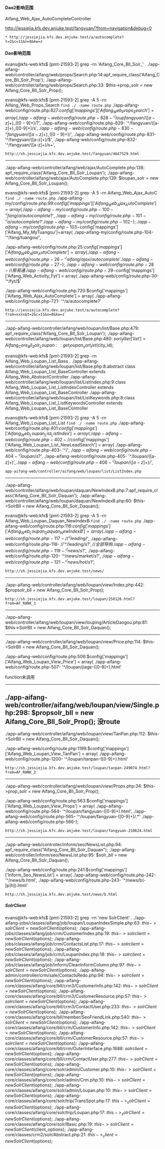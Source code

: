 



#### Dao2影响范围

Aifang_Web_Ajax_AutoCompleteController

http://jessiejia.kfs.dev.anjuke.test/fangyuan/?from=navigation&debug=0
    
    * http://jessiejia.kfs.dev.anjuke.test/a/autocomplete?t=2&c=11&n=8&kw=z



#### Dao影响范围

evans@kfs-web:kfs$ [pmt-21593-2] grep -rn 'Aifang_Core_Bll_Solr_'  .
./app-aifang-web/controller/aifang/web/props/Search.php:14:apf_require_class('Aifang_Core_Bll_Solr_Prop');
./app-aifang-web/controller/aifang/web/props/Search.php:33:        $this->prop_solr = new Aifang_Core_Bll_Solr_Prop();

evans@kfs-web:kfs$ [pmt-21593-2] grep -A 5 -rn Aifang_Web_Props_Search `find ./ -name route.php`
./app-aifang-web/config/route.php:827:$config['mappings']['Aifang_Web_Props_Search'] = array(
./app-aifang-web/config/route.php-828-    '^/loupfangyuan/([a-z]+)\_([0-9]+)/?$',
./app-aifang-web/config/route.php-829-    '^/fangyuan/([a-z]+)\_([0-9]+)/s$',
./app-aifang-web/config/route.php-830-    '^/fangyuan/([a-z]+)\_([0-9]+)/$',
./app-aifang-web/config/route.php-831-    '^/fangyuan/([a-z]+)/$',
./app-aifang-web/config/route.php-832-    '^/fangyuan/([a-z]+)/s+',

    http://sh.jessiejia.kfs.dev.anjuke.test/fangyuan/4647529.html

---

./app-aifang-web/controller/aifang/web/ajax/AutoComplete.php:138:            apf_require_class('Aifang_Core_Bll_Solr_Loupan');
./app-aifang-web/controller/aifang/web/ajax/AutoComplete.php:139:            $loupan_solr = new Aifang_Core_Bll_Solr_Loupan();

evans@kfs-web:kfs$ [pmt-21593-2] grep -A 5 -rn Aifang_Web_Ajax_AutoC `find ./ -name route.php`
./app-aifang-my/config/route.php:99:$config['mappings']['Aifang_Web_Ajax_AutoComplete'] = array(
./app-aifang-my/config/route.php-100-   '^/fang/a/autocomplete?',
./app-aifang-my/config/route.php-101-   '^/a/autocomplete?'
./app-aifang-my/config/route.php-102-);
./app-aifang-my/config/route.php-103-$config['mappings']['Aifang_My_MyTuangou']=array(
./app-aifang-my/config/route.php-104-   '^/fang/tuangou/',

./app-aifang-web/config/route.php:25:$config['mappings']['Aifang_Web_Ajax_AutoComplete'] = array(
./app-aifang-web/config/route.php-26-    '^/aifang/ajax/autocomplete'
./app-aifang-web/config/route.php-27-);
./app-aifang-web/config/route.php-28-//房易通
./app-aifang-web/config/route.php-29-$config['mappings']['Aifang_Web_Activity_Fyt'] = array(
./app-aifang-web/config/route.php-30-    '^/fyt/$'

./app-aifang-web/config/route.php:720:$config['mappings']['Aifang_Web_Ajax_AutoComplete'] = array(
./app-aifang-web/config/route.php-721-    '^/a/autocomplete?'

    http://jessiejia.kfs.dev.anjuke.test/a/autocomplete?from=xxxx&t=2&c=11&n=8&kw=z    

---

./app-aifang-web/controller/aifang/web/loupan/list/Base.php:479:        apf_require_class('Aifang_Core_Bll_Solr_Loupan');
./app-aifang-web/controller/aifang/web/loupan/list/Base.php:480:        $sort_filter['list'] = Aifang_Core_Bll_Solr_Loupan::get_loupan_sort_list($city_id);

evans@kfs-web:kfs$ [pmt-21593-2] grep -rn Aifang_Web_Loupan_List_Base .
./app-aifang-web/controller/aifang/web/loupan/list/Base.php:8:abstract class Aifang_Web_Loupan_List_BaseController extends Aifang_Web_AbstractController
./app-aifang-web/controller/aifang/web/loupan/list/ListIndex.php:9:class Aifang_Web_Loupan_List_ListIndexController extends Aifang_Web_Loupan_List_BaseController
./app-aifang-web/controller/aifang/web/loupan/list/ListKeywords.php:8:class Aifang_Web_Loupan_List_ListKeywordsController extends Aifang_Web_Loupan_List_BaseController 


evans@kfs-web:kfs$ [pmt-21593-2] grep -A 5 -rn Aifang_Web_Loupan_List_List `find ./ -name route.php`
./app-aifang-web/config/route.php:401:$config['mappings']['Aifang_Web_Loupan_List_ListIndex'] = array(
./app-aifang-web/config/route.php-402-//$config['mappings']['Aifang_Web_Loupan_List_NewLeadSearch'] = array(
./app-aifang-web/config/route.php-403-    '^/$',
./app-aifang-web/config/route.php-404-    '^/loupan/s?$',
./app-aifang-web/config/route.php-405-    '^/loupan/([a-z]+)$',
./app-aifang-web/config/route.php-406-    '^/loupan/([a-z]+)/$',

    app-aifang-web/controller/aifang/web/loupan/list/ListIndex.php
---

./app-aifang-web/controller/aifang/web/loupan/daquan/NewIndexB.php:7:apf_require_class('Aifang_Core_Bll_Solr_Daquan');
./app-aifang-web/controller/aifang/web/loupan/daquan/NewIndexB.php:60:        $this->SolrBll = new Aifang_Core_Bll_Solr_Daquan();

evans@kfs-web:kfs$ [pmt-21593-2] grep -A 5 -rn Aifang_Web_Loupan_Daquan_NewIndexB `find ./ -name route.php`
./app-aifang-web/config/route.php:116:$config['mappings']['Aifang_Web_Loupan_Daquan_NewIndexB'] = array(
./app-aifang-web/config/route.php-117-        //'^/leading/$',
./app-aifang-web/config/route.php-118-      //'^/leading/s?$',      //全部导购
./app-aifang-web/config/route.php-119-      '^/news/s?$',
./app-aifang-web/config/route.php-120-      '^/news/market/s?$',
./app-aifang-web/config/route.php-121-      '^/news/hot/s?$',

    http://sh.jessiejia.kfs.dev.anjuke.test/news/

---

./app-aifang-web/controller/aifang/web/loupan/view/Index.php:442:        $propsolr_bll = new Aifang_Core_Bll_Solr_Prop();
    
    http://sh.jessiejia.kfs.dev.anjuke.test/loupan/250126.html?from=AF_RANK_1    
---
./app-aifang-web/controller/aifang/web/loupan/view/louping/ArticleDaogou.php:81:        $this->SolrBll = new Aifang_Core_Bll_Solr_Daquan();

---

./app-aifang-web/controller/aifang/web/loupan/view/Price.php:114:       $this->SolrBll = new Aifang_Core_Bll_Solr_Daquan();

./app-aifang-web/config/route.php:506:$config['mappings']['Aifang_Web_Loupan_View_Price'] = array(
./app-aifang-web/config/route.php-507-    '^/loupan/jiage-([0-9]+)\.html'

function未调用

---

./app-aifang-web/controller/aifang/web/loupan/view/Single.php:298:        $propsolr_bll = new Aifang_Core_Bll_Solr_Prop();
没route
---
./app-aifang-web/controller/aifang/web/loupan/view/TanPan.php:112:      $this->SolrBll = new Aifang_Core_Bll_Solr_Daquan();

./app-aifang-web/config/route.php:1199:$config['mappings']['Aifang_Web_Loupan_View_TanPan'] = array(
./app-aifang-web/config/route.php-1200-    '^/loupan/tanpan-([0-9]+)\.html'

    http://sh.jessiejia.kfs.dev.anjuke.test/loupan/tanpan-249074.html?from=AF_RANK_2

---

./app-aifang-web/controller/aifang/web/loupan/view/Props.php:34:        $this->prop_solr = new Aifang_Core_Bll_Solr_Prop();

./app-aifang-web/config/route.php:563:$config['mappings']['Aifang_Web_Loupan_View_Props'] = array(
./app-aifang-web/config/route.php-564-    '^/loupan/fangyuan-([0-9]+)\.html',
./app-aifang-web/config/route.php-565-    '^/loupan/fangyuan-([0-9]+)/.*'
./app-aifang-web/config/route.php-566-);

    http://sh.jessiejia.kfs.dev.anjuke.test/loupan/fangyuan-210624.html
---

./app-aifang-web/controller/inform/seo/NewsList.php:94:        apf_require_class("Aifang_Core_Bll_Solr_Daquan");
./app-aifang-web/controller/inform/seo/NewsList.php:95:        $solr_bll = new Aifang_Core_Bll_Solr_Daquan();

./app-aifang-web/config/route.php:241:$config['mappings']['Inform_Seo_NewsList'] = array(
./app-aifang-web/config/route.php-242-    '^/news/b.html',
./app-aifang-web/config/route.php-243-    '^/news/b(-[p|h]).html'

    http://sh.jessiejia.kfs.dev.anjuke.test/news/b.html



##### SolrClient
evans@kfs-web:kfs$ [pmt-21593-2] grep -rn 'new SolrClient' .
./app-aifang-jobs/classes/aifang/job/loupan/LoupanIndexSimple.php:63:        $this->solrClient = new SolrClient($options);
./app-aifang-jobs/classes/aifang/job/crm/CustomerIndex.php:19:        $this->solrclient = new SolrClient($options);
./app-aifang-jobs/classes/aifang/job/crm/ContactsList.php:17:        $this->solrclient = new SolrClient($options);
./app-aifang-jobs/classes/aifang/job/crm/LoupanIndex.php:18:        $this->solrclient = new SolrClient($options);
./app-aifang-jobs/classes/aifang/job/inform/CleanInformColumn.php:97:        $this->solrClient = new SolrClient($options);
./app-aifang-admin/controller/crm/sale/ContactsRedo.php:94:        $this->solrclient = new SolrClient($options);
./app-aifang-core/classes/aifang/core/bll/crm3/CustomerInfo.php:142:        $this->solrClient = new SolrClient($options);
./app-aifang-core/classes/aifang/core/bll/crm3/CustomerResource.php:57:        $this->solrclient = new SolrClient($options);
./app-aifang-core/classes/aifang/core/bll/crm3/ContactUser.php:233:        $this->solrClient = new SolrClient($options);
./app-aifang-core/classes/aifang/core/bll/member/SeoFriendLink.php:540:        $this->solrClient = new SolrClient($options);
./app-aifang-core/classes/aifang/core/bll/crm/CustomerInfo.php:142:        $this->solrClient = new SolrClient($options);
./app-aifang-core/classes/aifang/core/bll/crm/CustomerResource.php:57:        $this->solrclient = new SolrClient($options);
./app-aifang-core/classes/aifang/core/bll/crm/OuterInterface.php:1688:        $solrclient = new SolrClient($options);
./app-aifang-core/classes/aifang/core/bll/crm/ContactUser.php:277:        $this->solrClient = new SolrClient($options);
./app-aifang-core/classes/aifang/core/solr/admin/Customer.php:10:        $this->solrClient=new SolrClient($options);
./app-aifang-core/classes/aifang/core/solr/admin/Crm.php:10:        $this->solrClient=new SolrClient($options);
./app-aifang-core/classes/aifang/core/solr/admin/Loupan.php:10:        $this->solrClient=new SolrClient($options);
./app-aifang-core/classes/aifang/core/solr/trip/TransSpot.php:17:       $this->_solrClient = new SolrClient($options);
./app-aifang-core/classes/aifang/core/solr/trip/Loupan.php:17:        $this->_solrClient = new SolrClient($options);
./app-aifang-core/classes/aifang/core/solr/Basic.php:19:            $this->solrClient = new SolrClient($client_options);
./app-aifang-core/classes/crm2/solr/Abstract.php:21:            $this->_client = new SolrClient($options);
